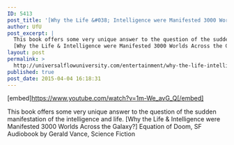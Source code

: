 ```yaml
---
ID: 5413
post_title: '[Why the Life &#038; Intelligence were Manifested 3000 Worlds Across the Galaxy?] Equation of Doom'
author: UfU
post_excerpt: |
  This book offers some very unique answer to the question of the sudden manifestation of the intelligence and life.
  [Why the Life & Intelligence were Manifested 3000 Worlds Across the Galaxy?] Equation of Doom, SF Audiobook by Gerald Vance, Science Fiction
layout: post
permalink: >
  http://universalflowuniversity.com/entertainment/why-the-life-intelligence-were-manifested-3000-worlds-across-the-galaxy-equation-of-doom/
published: true
post_date: 2015-04-04 16:18:31
---
```

[embed]https://www.youtube.com/watch?v=1m-We_avG_Q[/embed]<br>
<p>This book offers some very unique answer to the question of the sudden manifestation of the intelligence and life.
[Why the Life & Intelligence were Manifested 3000 Worlds Across the Galaxy?] Equation of Doom, SF Audiobook by Gerald Vance, Science Fiction</p>